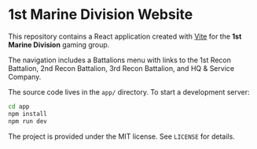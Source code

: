 # 1st Marine Division Website

This repository contains a React application created with [Vite](https://vitejs.dev/) for the **1st Marine Division** gaming group.

The navigation includes a Battalions menu with links to the 1st Recon Battalion, 2nd Recon Battalion, 3rd Recon Battalion, and HQ & Service Company.

The source code lives in the `app/` directory. To start a development server:

```bash
cd app
npm install
npm run dev
```

The project is provided under the MIT license. See `LICENSE` for details.
